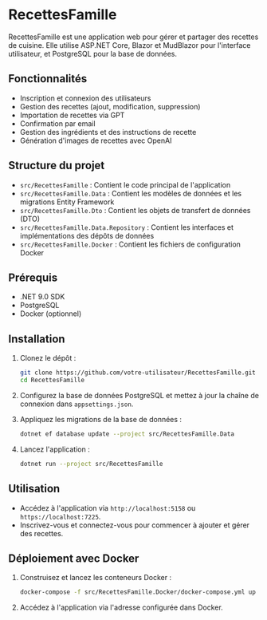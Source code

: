 # RecettesFamille

RecettesFamille est une application web pour gérer et partager des recettes de cuisine. Elle utilise ASP.NET Core, Blazor et MudBlazor pour l'interface utilisateur, et PostgreSQL pour la base de données.

## Fonctionnalités

- Inscription et connexion des utilisateurs
- Gestion des recettes (ajout, modification, suppression)
- Importation de recettes via GPT
- Confirmation par email
- Gestion des ingrédients et des instructions de recette
- Génération d'images de recettes avec OpenAI

## Structure du projet

- `src/RecettesFamille` : Contient le code principal de l'application
- `src/RecettesFamille.Data` : Contient les modèles de données et les migrations Entity Framework
- `src/RecettesFamille.Dto` : Contient les objets de transfert de données (DTO)
- `src/RecettesFamille.Data.Repository` : Contient les interfaces et implémentations des dépôts de données
- `src/RecettesFamille.Docker` : Contient les fichiers de configuration Docker

## Prérequis

- .NET 9.0 SDK
- PostgreSQL
- Docker (optionnel)

## Installation

1. Clonez le dépôt :
    ```sh
    git clone https://github.com/votre-utilisateur/RecettesFamille.git
    cd RecettesFamille
    ```

2. Configurez la base de données PostgreSQL et mettez à jour la chaîne de connexion dans `appsettings.json`.

3. Appliquez les migrations de la base de données :
    ```sh
    dotnet ef database update --project src/RecettesFamille.Data
    ```

4. Lancez l'application :
    ```sh
    dotnet run --project src/RecettesFamille
    ```

## Utilisation

- Accédez à l'application via `http://localhost:5158` ou `https://localhost:7225`.
- Inscrivez-vous et connectez-vous pour commencer à ajouter et gérer des recettes.

## Déploiement avec Docker

1. Construisez et lancez les conteneurs Docker :
    ```sh
    docker-compose -f src/RecettesFamille.Docker/docker-compose.yml up --build -d
    ```

2. Accédez à l'application via l'adresse configurée dans Docker.

